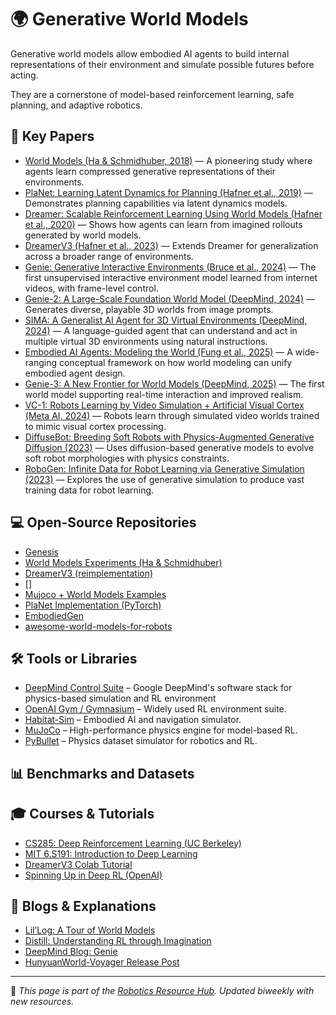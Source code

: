 # 🌍 Generative World Models

Generative world models allow embodied AI agents to build internal representations of their environment and simulate possible futures before acting. 

They are a cornerstone of model-based reinforcement learning, safe planning, and adaptive robotics.



## 📄 Key Papers

- [World Models (Ha & Schmidhuber, 2018)](https://arxiv.org/abs/1803.10122) — A pioneering study where agents learn compressed generative representations of their environments.
- [PlaNet: Learning Latent Dynamics for Planning (Hafner et al., 2019)](https://arxiv.org/abs/1811.04551) — Demonstrates planning capabilities via latent dynamics models.
- [Dreamer: Scalable Reinforcement Learning Using World Models (Hafner et al., 2020)](https://arxiv.org/abs/1912.01603) — Shows how agents can learn from imagined rollouts generated by world models.
- [DreamerV3 (Hafner et al., 2023)](https://arxiv.org/abs/2301.04104) — Extends Dreamer for generalization across a broader range of environments.
- [Genie: Generative Interactive Environments (Bruce et al., 2024)](https://arxiv.org/abs/2402.15391) — The first unsupervised interactive environment model learned from internet videos, with frame-level control.
- [Genie-2: A Large-Scale Foundation World Model (DeepMind, 2024)](https://deepmind.google/discover/blog/genie-2-a-large-scale-foundation-world-model/) — Generates diverse, playable 3D worlds from image prompts.
- [SIMA: A Generalist AI Agent for 3D Virtual Environments (DeepMind, 2024)](https://deepmind.google/discover/blog/sima-generalist-ai-agent-for-3d-virtual-environments/) — A language-guided agent that can understand and act in multiple virtual 3D environments using natural instructions. 
- [Embodied AI Agents: Modeling the World (Fung et al., 2025)](https://arxiv.org/abs/2506.22355) — A wide-ranging conceptual framework on how world modeling can unify embodied agent design. 
- [Genie-3: A New Frontier for World Models (DeepMind, 2025)](https://deepmind.google/discover/blog/genie-3-a-new-frontier-for-world-models/) — The first world model supporting real-time interaction and improved realism. 
- [VC-1: Robots Learning by Video Simulation + Artificial Visual Cortex (Meta AI, 2024)](https://ai.meta.com/blog/robots-learning-video-simulation-artificial-visual-cortex-vc-1/) — Robots learn through simulated video worlds trained to mimic visual cortex processing.
- [DiffuseBot: Breeding Soft Robots with Physics-Augmented Generative Diffusion (2023)](https://arxiv.org/abs/2311.17053) — Uses diffusion-based generative models to evolve soft robot morphologies with physics constraints. 
- [RoboGen: Infinite Data for Robot Learning via Generative Simulation (2023)](https://arxiv.org/abs/2311.01455) — Explores the use of generative simulation to produce vast training data for robot learning.



## 💻 Open-Source Repositories
- [Genesis](https://github.com/Genesis-Embodied-AI/Genesis)
- [World Models Experiments (Ha & Schmidhuber)](https://github.com/hardmaru/WorldModelsExperiments)
- [DreamerV3 (reimplementation)](https://github.com/danijar/dreamerv3)
- []
- [Mujoco + World Models Examples](https://github.com/openai/mujoco-py)
- [PlaNet Implementation (PyTorch)](https://github.com/Kaixhin/PlaNet)
- [EmbodiedGen](https://github.com/HorizonRobotics/EmbodiedGen)
- [awesome-world-models-for-robots](https://github.com/operator22th/awesome-world-models-for-robots)


## 🛠️ Tools or Libraries
- [DeepMind Control Suite](https://github.com/deepmind/dm_control) – Google DeepMind's software stack for physics-based simulation and RL environment
- [OpenAI Gym / Gymnasium](https://gymnasium.farama.org/) – Widely used RL environment suite.
- [Habitat-Sim](https://aihabitat.org/) – Embodied AI and navigation simulator.
- [MuJoCo](https://mujoco.org/) – High-performance physics engine for model-based RL.
- [PyBullet](https://pybullet.org/) – Physics dataset simulator for robotics and RL.

## 📊 Benchmarks and Datasets


## 🎓 Courses & Tutorials
- [CS285: Deep Reinforcement Learning (UC Berkeley)](http://rail.eecs.berkeley.edu/deeprlcourse/)
- [MIT 6.S191: Introduction to Deep Learning](http://introtodeeplearning.com/)
- [DreamerV3 Colab Tutorial](https://colab.research.google.com/github/danijar/dreamerv3/blob/main/notebooks/dreamerv3.ipynb)
- [Spinning Up in Deep RL (OpenAI)](https://spinningup.openai.com/en/latest/)


## 📝 Blogs & Explanations
- [Lil’Log: A Tour of World Models](https://lilianweng.github.io/posts/2019-07-10-world-models/)
- [Distill: Understanding RL through Imagination](https://distill.pub/)
- [DeepMind Blog: Genie](https://deepmind.google/discover/blog/genie/)
- [HunyuanWorld-Voyager Release Post](https://arxiv.org/abs/2408.14506)


---

📌 *This page is part of the [Robotics Resource Hub](./README.md). Updated biweekly with new resources.*
